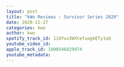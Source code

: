 ```yaml
---
layout: post
title: "kWo Reviews : Survivor Series 2020"
date: 2020-11-27
categories: kwo
author: kwo
spotify_track_id: 1JdYuv3WXtefuogkETy1oQ
youtube_video_id: 
apple_track_id: 1000546829974
youtube_metadata: 
---
```

